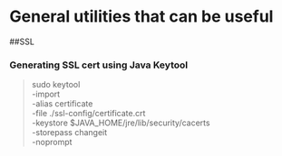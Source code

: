 # General utilities that can be useful

##SSL
### Generating SSL cert using Java Keytool
>sudo keytool \
>  -import \
>  -alias certificate \
>  -file ./ssl-config/certificate.crt \
>  -keystore $JAVA_HOME/jre/lib/security/cacerts \
>  -storepass changeit \
>  -noprompt 
